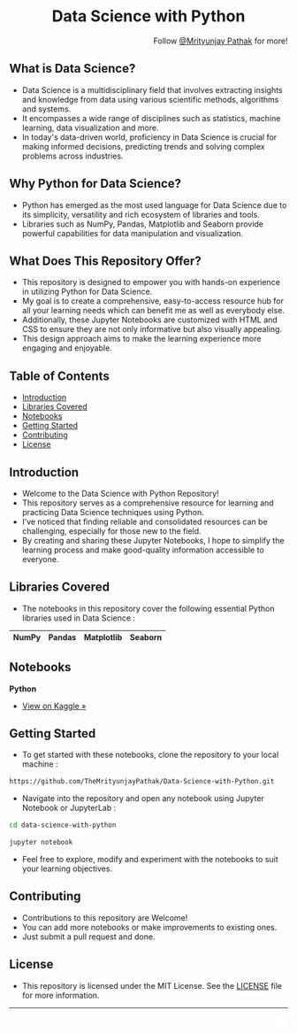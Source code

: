 <h1 align="center" id="header">Data Science with Python</h1>

<p align="right">Follow <a href="https://github.com/TheMrityunjayPathak" align="right">@Mrityunjay Pathak</a> for more!</p>

## What is Data Science?
- Data Science is a multidisciplinary field that involves extracting insights and knowledge from data using various scientific methods, algorithms and systems.
- It encompasses a wide range of disciplines such as statistics, machine learning, data visualization and more.
- In today's data-driven world, proficiency in Data Science is crucial for making informed decisions, predicting trends and solving complex problems across industries.

## Why Python for Data Science?
- Python has emerged as the most used language for Data Science due to its simplicity, versatility and rich ecosystem of libraries and tools. 
- Libraries such as NumPy, Pandas, Matplotlib and Seaborn provide powerful capabilities for data manipulation and visualization.

## What Does This Repository Offer?
- This repository is designed to empower you with hands-on experience in utilizing Python for Data Science.
- My goal is to create a comprehensive, easy-to-access resource hub for all your learning needs which can benefit me as well as everybody else.
- Additionally, these Jupyter Notebooks are customized with HTML and CSS to ensure they are not only informative but also visually appealing.
- This design approach aims to make the learning experience more engaging and enjoyable.

## Table of Contents

- [Introduction](#introduction)
- [Libraries Covered](#libraries-covered)
- [Notebooks](#notebooks)
- [Getting Started](#getting-started)
- [Contributing](#contributing)
- [License](#license)

## Introduction

- Welcome to the Data Science with Python Repository!
- This repository serves as a comprehensive resource for learning and practicing Data Science techniques using Python.
- I’ve noticed that finding reliable and consolidated resources can be challenging, especially for those new to the field.
- By creating and sharing these Jupyter Notebooks, I hope to simplify the learning process and make good-quality information accessible to everyone.

## Libraries Covered

- The notebooks in this repository cover the following essential Python libraries used in Data Science :

| NumPy | Pandas | Matplotlib | Seaborn |
|:--:|:--:|:--:|:--:|

## Notebooks

**Python**
- [View on Kaggle »](https://www.kaggle.com/code/themrityunjaypathak/python-a-complete-guide)

## Getting Started

- To get started with these notebooks, clone the repository to your local machine :

```bash
https://github.com/TheMrityunjayPathak/Data-Science-with-Python.git
```

- Navigate into the repository and open any notebook using Jupyter Notebook or JupyterLab :

```bash
cd data-science-with-python
```

```bash
jupyter notebook
```

- Feel free to explore, modify and experiment with the notebooks to suit your learning objectives.

## Contributing

- Contributions to this repository are Welcome!
- You can add more notebooks or make improvements to existing ones.
- Just submit a pull request and done.

## License

- This repository is licensed under the MIT License. See the [LICENSE](./LICENSE) file for more information.

---
<div align="right">
  <a href="#header"><img src="https://github.com/TheMrityunjayPathak/TheMrityunjayPathak/blob/main/arrow.png" width="4%"></a>
</div>
